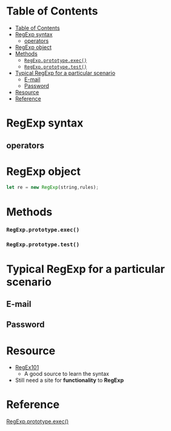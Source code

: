 # Table of Contents
- [Table of Contents](#table-of-contents)
- [RegExp syntax](#regexp-syntax)
  - [operators](#operators)
- [RegExp object](#regexp-object)
- [Methods](#methods)
    - [```RegExp.prototype.exec()```](#regexpprototypeexec)
    - [```RegExp.prototype.test()```](#regexpprototypetest)
- [Typical RegExp for a particular scenario](#typical-regexp-for-a-particular-scenario)
  - [E-mail](#e-mail)
  - [Password](#password)
- [Resource](#resource)
- [Reference](#reference)


# RegExp syntax
## operators


# RegExp object
```javascript
let re = new RegExp(string,rules);
```

# Methods
### ```RegExp.prototype.exec()```
### ```RegExp.prototype.test()```

# Typical RegExp for a particular scenario
## E-mail
## Password


# Resource
- [RegEx101](https://regex101.com/)
  - A good source to learn the syntax
- Still need a site for **functionality** to **RegExp**

# Reference
[RegExp.prototype.exec()](https://developer.mozilla.org/en-US/docs/Web/JavaScript/Reference/Global_Objects/RegExp/exec)